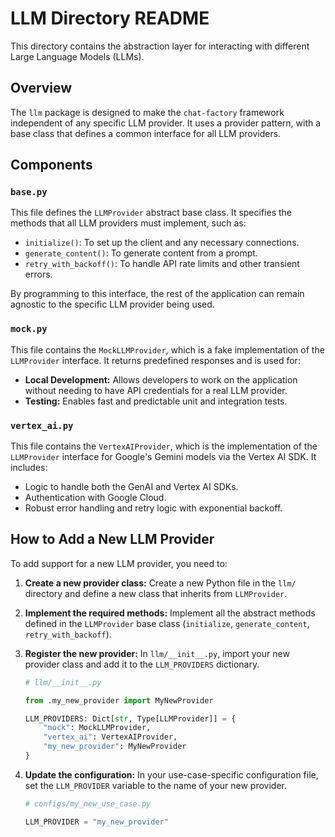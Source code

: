 # LLM Directory README

This directory contains the abstraction layer for interacting with different Large Language Models (LLMs).

## Overview

The `llm` package is designed to make the `chat-factory` framework independent of any specific LLM provider. It uses a provider pattern, with a base class that defines a common interface for all LLM providers.

## Components

### `base.py`

This file defines the `LLMProvider` abstract base class. It specifies the methods that all LLM providers must implement, such as:

*   `initialize()`: To set up the client and any necessary connections.
*   `generate_content()`: To generate content from a prompt.
*   `retry_with_backoff()`: To handle API rate limits and other transient errors.

By programming to this interface, the rest of the application can remain agnostic to the specific LLM provider being used.

### `mock.py`

This file contains the `MockLLMProvider`, which is a fake implementation of the `LLMProvider` interface. It returns predefined responses and is used for:

*   **Local Development:** Allows developers to work on the application without needing to have API credentials for a real LLM provider.
*   **Testing:** Enables fast and predictable unit and integration tests.

### `vertex_ai.py`

This file contains the `VertexAIProvider`, which is the implementation of the `LLMProvider` interface for Google's Gemini models via the Vertex AI SDK. It includes:

*   Logic to handle both the GenAI and Vertex AI SDKs.
*   Authentication with Google Cloud.
*   Robust error handling and retry logic with exponential backoff.

## How to Add a New LLM Provider

To add support for a new LLM provider, you need to:

1.  **Create a new provider class:** Create a new Python file in the `llm/` directory and define a new class that inherits from `LLMProvider`.

2.  **Implement the required methods:** Implement all the abstract methods defined in the `LLMProvider` base class (`initialize`, `generate_content`, `retry_with_backoff`).

3.  **Register the new provider:** In `llm/__init__.py`, import your new provider class and add it to the `LLM_PROVIDERS` dictionary.

    ```python
    # llm/__init__.py

    from .my_new_provider import MyNewProvider

    LLM_PROVIDERS: Dict[str, Type[LLMProvider]] = {
        "mock": MockLLMProvider,
        "vertex_ai": VertexAIProvider,
        "my_new_provider": MyNewProvider
    }
    ```

4.  **Update the configuration:** In your use-case-specific configuration file, set the `LLM_PROVIDER` variable to the name of your new provider.

    ```python
    # configs/my_new_use_case.py

    LLM_PROVIDER = "my_new_provider"
    ```
